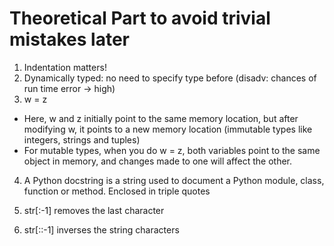 # Theoretical Part to avoid trivial mistakes later

1. Indentation matters!
2. Dynamically typed: no need to specify type before (disadv: chances of run time error -> high)
3. w = z

- Here, w and z initially point to the same memory location, but after modifying w, it points to a new memory location (immutable types like integers, strings and tuples)
- For mutable types, when you do w = z, both variables point to the same object in memory, and changes made to one will affect the other.

4. A Python docstring is a string used to document a Python module, class, function or method. Enclosed in triple quotes

5. str[:-1] removes the last character
5. str[::-1] inverses the string characters
